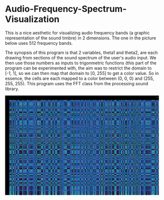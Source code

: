 # Audio-Frequency-Spectrum-Visualization
This is a nice aesthetic for visualizing audio frequency bands (a graphic representation of the sound timbre) in 2 dimensions. The one in the picture below uses 512 frequency bands. 

The synopsis of this program is that 2 variables, theta1 and theta2, are each drawing from sections of the sound spectrum of the user's audio input. We then use those numbers as inputs to trigonmetric functions (this part of the program can be experimented with, the aim was to restrict the domain to [-1, 1], so we can then map that domain to [0, 255] to get a color value. So in essence, the cells are each mapped to a color between (0, 0, 0) and (255, 255, 255). This program uses the FFT class from the processing sound library.


![main](/Screenshots/spectrum2.png)
